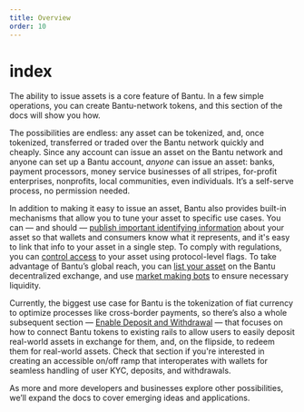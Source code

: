 ```yaml
---
title: Overview
order: 10
---
```


# index

The ability to issue assets is a core feature of Bantu. In a few simple operations, you can create Bantu-network tokens, and this section of the docs will show you how.

The possibilities are endless: any asset can be tokenized, and, once tokenized, transferred or traded over the Bantu network quickly and cheaply. Since any account can issue an asset on the Bantu network and anyone can set up a Bantu account, _anyone_ can issue an asset: banks, payment processors, money service businesses of all stripes, for-profit enterprises, nonprofits, local communities, even individuals. It’s a self-serve process, no permission needed.

In addition to making it easy to issue an asset, Bantu also provides built-in mechanisms that allow you to tune your asset to specific use cases. You can — and should — [publish important identifying information](publishing-asset-info.md) about your asset so that wallets and consumers know what it represents, and it's easy to link that info to your asset in a single step. To comply with regulations, you can [control access](control-asset-access.md) to your asset using protocol-level flags. To take advantage of Bantu’s global reach, you can [list your asset](https://github.com/slideloft/new-docs/tree/046158a008b14dc6d54bdd6f4c48e078c303a05e/content/docs/issuing-assets/list-asset-on-dex.mdx) on the Bantu decentralized exchange, and use [market making bots](https://kelpbot.io/) to ensure necessary liquidity.

Currently, the biggest use case for Bantu is the tokenization of fiat currency to optimize processes like cross-border payments, so there’s also a whole subsequent section — [Enable Deposit and Withdrawal](../anchoring-assets/enabling-deposit-and-withdrawal/index.md) — that focuses on how to connect Bantu tokens to existing rails to allow users to easily deposit real-world assets in exchange for them, and, on the flipside, to redeem them for real-world assets. Check that section if you're interested in creating an accessible on/off ramp that interoperates with wallets for seamless handling of user KYC, deposits, and withdrawals.

As more and more developers and businesses explore other possibilities, we’ll expand the docs to cover emerging ideas and applications.

